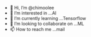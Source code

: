 - 👋 Hi, I’m @chimoolee
- 👀 I’m interested in ...AI
- 🌱 I’m currently learning ...Tensorflow
- 💞️ I’m looking to collaborate on ...ML
- 📫 How to reach me ...mail

<!---
chimoolee/chimoolee is a ✨ special ✨ repository because its `README.md` (this file) appears on your GitHub profile.
You can click the Preview link to take a look at your changes.
--->
